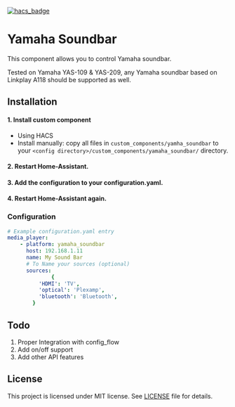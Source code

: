 [![hacs_badge](https://img.shields.io/badge/HACS-Custom-41BDF5.svg?style=for-the-badge)](https://github.com/hacs/integration)

# Yamaha Soundbar


This component allows you to control Yamaha soundbar.

Tested on Yamaha YAS-109 & YAS-209, any Yamaha soundbar based on Linkplay A118 should be supported as well.


## Installation

#### 1. Install custom component
 - Using HACS
 - Install manually: copy all files in `custom_components/yamha_soundbar` to your `<config directory>/custom_components/yamaha_soundbar/` directory.

#### 2. Restart Home-Assistant.
#### 3. Add the configuration to your configuration.yaml.
#### 4. Restart Home-Assistant again.

### Configuration

```yaml
# Example configuration.yaml entry
media_player:
    - platform: yamaha_soundbar
      host: 192.168.1.11
      name: My Sound Bar
      # To Name your sources (optional)
      sources:
              {
          'HDMI': 'TV', 
          'optical': 'Plexamp', 
          'bluetooth': 'Bluetooth',
        }
```

## Todo

1. Proper Integration with config_flow
2. Add on/off support
3. Add other API features 

## License

This project is licensed under MIT license. See [LICENSE](LICENSE) file for details.

